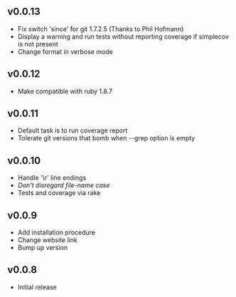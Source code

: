 v0.0.13
-------

* Fix switch 'since' for git 1.7.2.5 (Thanks to Phil Hofmann)
* Display a warning and run tests without reporting coverage if simplecov is not present
* Change format in verbose mode

v0.0.12
-------

* Make compatible with ruby 1.8.7

v0.0.11
-------

* Default task is to run coverage report
* Tolerate git versions that bomb when --grep option is empty

v0.0.10
-------

* Handle '\r' line endings
* *Don't disregard file-name case*
* Tests and coverage via rake

v0.0.9
------

* Add installation procedure
* Change website link
* Bump up version

v0.0.8
------

* Initial release
